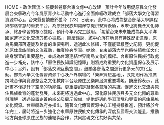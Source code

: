 HOME > 政治匯流 > 饒慶鈴視察台東文傳中心改建　預計今年啟用促原民文化發展台東縣政府今年將原青少年活動中心進行全面修繕改建成立「部落大學文化傳習資源中心」。台東縣長饒慶鈴並今（23）日表示，此中心將成為整合部落大學課程與部落智慧的重要平台，為原住民族知識保存提供堅實後盾，未來也將擔任文化傳承、終身學習的核心據點，預計今年內完工啟用。「期望台東未來能成為與太平洋國家進行文化交流的核心據點。」饒慶鈴說，該中心所在地具有特殊歷史意義，原為馬蘭部落遷徙及聚會的重要場所，透過此次修繕，不僅能延續歷史記憶，更能促進原住民族間的交流互動，推廣終身學習。她說，台東部落大學也將持續擔任文化終身學習的重要基地，並成為台灣連結世界南島文化的橋樑。台東原住民族行政處進一步補充，該中心「原住民族知識記憶庫」則將成為重要的文化資產保存及展示中心；另外，設有「部落交流互動空間」，鼓勵各部落之間進行更多元的文化互動。部落大學文化傳習資源中心及戶外廣場的「樂舞實驗基地」，長期則作為推廣跨域合作與資源整合之文化教育平台及原住民樂舞展演重要場地。饒慶鈴表示，此計畫不僅提升了空間的功能性，更重要的是凝聚各部落的共識，促進文化交流與原住民族教育的蓬勃發展，未來更將透過此中心，深化原住民族與多元文化間的尊重與理解；透過設置完善的辦公及展示設備，提供舒適的學習環境和豐富的原住民族文化資源。台東縣政府亦指出，隨著文化傳習資源中心工程持續推進，預計將於今年完工，屆時將進一步強化台東縣原住民族文化傳承的深度及國際交流能量，推動地方與全球原住民族的連結與合作，共同實現文化共好與共榮。